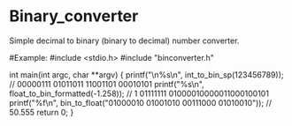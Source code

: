 # Binary_converter
Simple decimal to binary (binary to decimal)  number converter.

#Example:
#include <stdio.h>
#include "binconverter.h"

int main(int argc, char **argv)
{
    printf("\n%s\n", int_to_bin_sp(123456789));       // 00000111 01011011 11001101 00010101
    printf("%s\n", float_to_bin_formatted(-1.258));   // 1 01111111 01000010000011000100101
    printf("%f\n", bin_to_float("01000010 01001010 00111000 01010010"));  // 50.555
    return 0;
}

